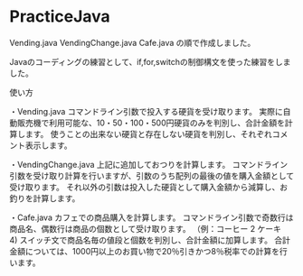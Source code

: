 # PracticeJava

Vending.java
VendingChange.java
Cafe.java
の順で作成しました。

Javaのコーディングの練習として、if,for,switchの制御構文を使った練習をしました。

使い方

・Vending.java
コマンドライン引数で投入する硬貨を受け取ります。
実際に自動販売機で利用可能な、10・50・100・500円硬貨のみを判別し、合計金額を計算します。
使うことの出来ない硬貨と存在しない硬貨を判別し、それぞれコメント表示します。

・VendingChange.java
上記に追加しておつりを計算します。
コマンドライン引数を受け取り計算を行いますが、引数のうち配列の最後の値を購入金額として受け取ります。
それ以外の引数は投入した硬貨として購入金額から減算し、お釣りを計算します。

・Cafe.java
カフェでの商品購入を計算します。
コマンドライン引数で奇数行は商品名、偶数行は商品の個数として受け取ります。
（例：コーヒー 2 ケーキ　4)
スイッチ文で商品名毎の値段と個数を判別し、合計金額に加算します。
合計金額については、1000円以上のお買い物で20％引きかつ8％税率での計算を行います。


